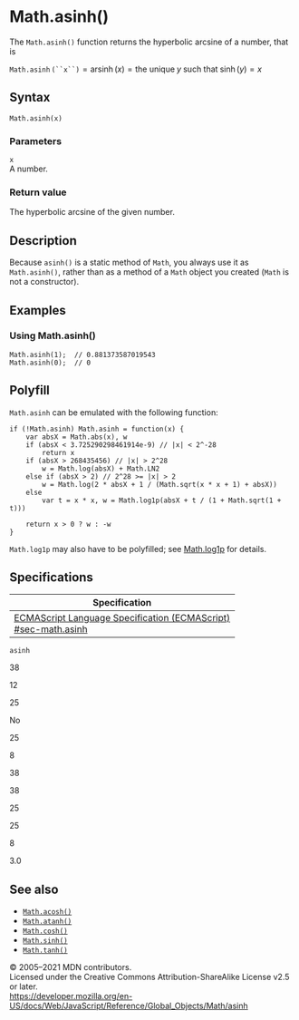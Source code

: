 # Math.asinh()

The `Math.asinh()` function returns the hyperbolic arcsine of a number, that is

`Math.asinh` ` (``x``) ` = arsinh (_x_) = the unique *y* such that sinh (_y_) = *x*

## Syntax

    Math.asinh(x)

### Parameters

`x`  
A number.

### Return value

The hyperbolic arcsine of the given number.

## Description

Because `asinh()` is a static method of `Math`, you always use it as `Math.asinh()`, rather than as a method of a `Math` object you created (`Math` is not a constructor).

## Examples

### Using Math.asinh()

    Math.asinh(1);  // 0.881373587019543
    Math.asinh(0);  // 0

## Polyfill

`Math.asinh` can be emulated with the following function:

    if (!Math.asinh) Math.asinh = function(x) {
        var absX = Math.abs(x), w
        if (absX < 3.725290298461914e-9) // |x| < 2^-28
            return x
        if (absX > 268435456) // |x| > 2^28
            w = Math.log(absX) + Math.LN2
        else if (absX > 2) // 2^28 >= |x| > 2
            w = Math.log(2 * absX + 1 / (Math.sqrt(x * x + 1) + absX))
        else
            var t = x * x, w = Math.log1p(absX + t / (1 + Math.sqrt(1 + t)))

        return x > 0 ? w : -w
    }

`Math.log1p` may also have to be polyfilled; see [Math.log1p](log1p) for details.

## Specifications

<table><thead><tr class="header"><th>Specification</th></tr></thead><tbody><tr class="odd"><td><a href="https://tc39.es/ecma262/#sec-math.asinh">ECMAScript Language Specification (ECMAScript)<br />
<span class="small">#sec-math.asinh</span></a></td></tr></tbody></table>

`asinh`

38

12

25

No

25

8

38

38

25

25

8

3.0

## See also

-   [`Math.acosh()`](acosh)
-   [`Math.atanh()`](atanh)
-   [`Math.cosh()`](cosh)
-   [`Math.sinh()`](sinh)
-   [`Math.tanh()`](tanh)

© 2005–2021 MDN contributors.  
Licensed under the Creative Commons Attribution-ShareAlike License v2.5 or later.  
<a href="https://developer.mozilla.org/en-US/docs/Web/JavaScript/Reference/Global_Objects/Math/asinh" class="_attribution-link">https://developer.mozilla.org/en-US/docs/Web/JavaScript/Reference/Global_Objects/Math/asinh</a>
